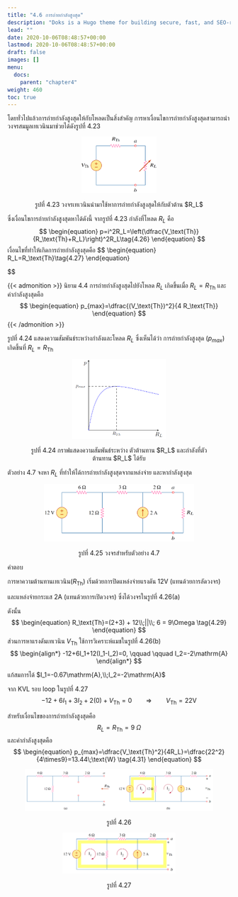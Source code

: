 ```yaml
---
title: "4.6 การถ่ายกำลังสูงสุด"
description: "Doks is a Hugo theme for building secure, fast, and SEO-ready documentation websites, which you can easily update and customize."
lead: ""
date: 2020-10-06T08:48:57+00:00
lastmod: 2020-10-06T08:48:57+00:00
draft: false
images: []
menu:
  docs:
    parent: "chapter4"
weight: 460
toc: true
---
```


โดยทั่วไปแล้วการถ่ายกำลังสูงสุดให้กับโหลดเป็นสิ่งสำคัญ การหาเงื่อนไขการถ่ายกำลังสูงสุดสามารถนำวงจรสมมูลเทเวนินมาช่วยได้ดังรูปที่ 4.23


<figure>
<p align="center">
  <img src="fig4.23.png" alt="fig 4.23" style="width:40%">
</p>
  <figcaption style='text-align:center'>รูปที่ 4.23 วงจรเทเวนินนำมาใช้หาการถ่ายกำลังสูงสุดให้กับตัวต้าน $R_L$</figcaption>
</figure>

ซึ่งเงื่อนไขการถ่ายกำลังสูงสุดหาได้ดังนี้ จากรูปที่ 4.23 กำลังที่โหลด $R_L$ คือ
$$
\begin{equation}
p=i^2R_L=\left(\dfrac{V_\text{Th}}{R_\text{Th}+R_L}\right)^2R_L\tag{4.26}
\end{equation}
$$
เงื่อนไขที่ทำให้เกิดการถ่ายกำลังสูงสุดคือ
$$
\begin{equation}
    R_L=R_\text{Th}\tag{4.27}
\end{equation}

$$

{{< admonition >}}
นิยาม 4.4
การถ่ายกำลังสูงสุดไปยังโหลด $R_L$ เกิดขึ้นเมื่อ $R_L=R_\text{Th}$
และค่ากำลังสูงสุดคือ
$$
\begin{equation}
    p_{max}=\dfrac{(V_\text{Th})^2}{4
    R_\text{Th}}
\end{equation}
$$
{{< /admonition >}}

รูปที่ 4.24 แสดงความสัมพันธ์ระหว่างกำลังและโหลด $R_L$ ซึ่งเห็นได้ว่า การถ่ายกำลังสูงสุด ($p_{max}$) เกิดขึ้นที่ $R_L=R_\text{Th}$ 

<figure>
<p align="center">
  <img src="fig4.24.png" alt="fig 4.24" style="width:50%">
</p>
  <figcaption style='text-align:center'>รูปที่ 4.24 กราฟแสดงความสัมพันธ์ระหว่าง ตัวต้านทาน $R_L$ และกำลังที่ตัวต้านทาน $R_L$ ได้รับ</figcaption>
</figure>

ตัวอย่าง 4.7 จงหา $R_L$ ที่ทำให้ได้การถ่ายกำลังสูงสุดจากแหล่งจ่าย และหากำลังสูงสุด

<figure>
<p align="center">
  <img src="fig4.25.png" alt="fig 4.25" style="width:80%">
</p>
  <figcaption style='text-align:center'>รูปที่ 4.25 วงจรสำหรับตัวอย่าง 4.7</figcaption>
</figure>


คำตอบ

การหาความต้านทานเทเวนิน($R_\text{Th}$) เริ่มด้วยการปิดแหล่งจ่ายแรงดัน  12V (แทนด้วยการลัดวงจร)

และแหล่งจ่ายกระแส 2A (แทนด้วยการเปิดวงจร) ซึ่งได้วงจรในรูปที่ 4.26(a)  
      
ดังนั้น
$$
      \begin{equation}
        R_\text{Th}=(2+3) + 12\\;||\\; 6 = 9\Omega \tag{4.29}
      \end{equation}
$$
ส่วนการหาแรงดันเทเวนิน $V_{\text{Th}}$
    ใช้การวิเคราะห์แมชในรูปที่ 4.26(b)    
$$    
\begin{align*}
               -12+6I_1+12(I_1-I_2)=0, \qquad \qquad I_2=-2\mathrm{A}
\end{align*}
$$

แก้สมการได้ $I_1=-0.67\mathrm{A},\\;I_2=-2\mathrm{A}$

จาก KVL รอบ loop ในรูปที่ 4.27
$$ 
 \begin{equation*}
             -12+6I_1+3I_2+2(0)+V_{\text{Th}}=0\qquad \Rightarrow \qquad  V_{\text{Th}} = 22\mathrm{V}
 \end{equation*}
$$ 

สำหรับเงื่อนไขของการถ่ายกำลังสูงสุดคือ
$$
 \begin{equation}
     R_L=R_\text{Th}= 9\;\Omega \tag{4.30}
 \end{equation}
$$
และค่ากำลังสูงสุดคือ
$$
 \begin{equation}
     p_{max}=\dfrac{V_\text{Th}^2}{4R_L}=\dfrac{22^2}{4\times9}=13.44\;\text{W} \tag{4.31}
 \end{equation}
$$      

<figure>
<p align="center">
  <img src="fig4.26.png" alt="fig 4.26" style="width:100%">
</p>
  <figcaption style='text-align:center'>รูปที่ 4.26 </figcaption>
</figure>



<figure>
<p align="center">
  <img src="fig4.27.png" alt="fig 4.27" style="width:60%">
</p>
  <figcaption style='text-align:center'>รูปที่ 4.27 </figcaption>
</figure>
